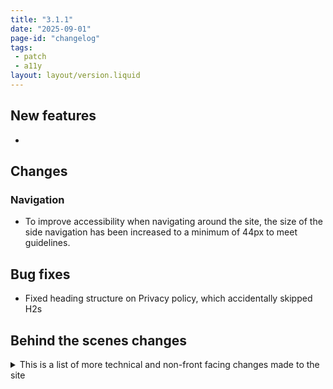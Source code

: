 ```yaml
---
title: "3.1.1"
date: "2025-09-01"
page-id: "changelog"
tags: 
 - patch
 - a11y
layout: layout/version.liquid
---
```

## New features
- 

## Changes
### Navigation
- To improve accessibility when navigating around the site, the size of the side navigation has been increased to a minimum of 44px to meet guidelines.

## Bug fixes
- Fixed heading structure on Privacy policy, which accidentally skipped H2s

## Behind the scenes changes
<details>
<summary>This is a list of more technical and non-front facing changes made to the site  </summary>

### General bug fixes
- fixed duplicate ID being set on mobile theme switcher
</details>